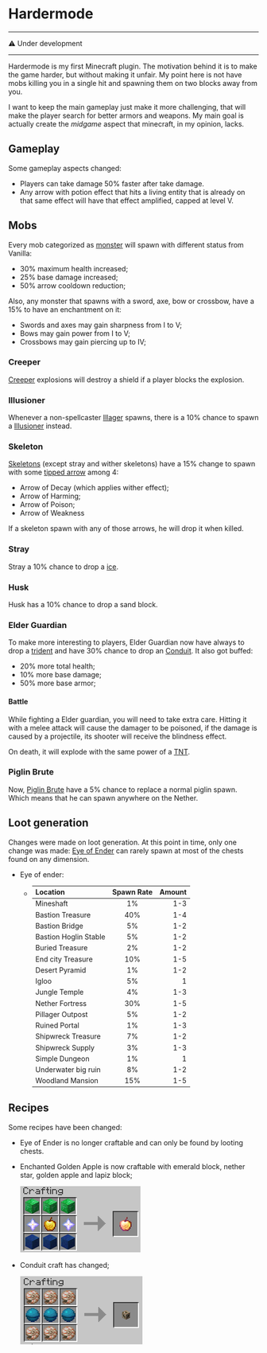 # Hardermode

---

:warning: Under development

---
Hardermode is my first Minecraft plugin.
The motivation behind it is to make the game
harder, but without making it unfair.
My point here is not have mobs killing you in a
single hit and spawning them on two blocks away
from you.

I want to keep the main gameplay just make it
more challenging, that will make the player
search for better armors and weapons. My main
goal is actually create the *midgame* aspect
that minecraft, in my opinion, lacks.

## Gameplay

Some gameplay aspects changed:

- Players can take damage 50% faster after take 
  damage.
- Any arrow with potion effect that hits a living
  entity that is already on that same effect will
  have that effect amplified, capped at level V.

## Mobs

Every mob categorized as [monster](https://hub.spigotmc.org/javadocs/spigot/org/bukkit/entity/Monster.html)
will spawn with different status from Vanilla:

- 30% maximum health increased;
- 25% base damage increased;
- 50% arrow cooldown reduction;

Also, any monster that spawns with a sword, axe, bow or
crossbow, have a 15% to have an enchantment on it:

- Swords and axes may gain sharpness from I to V;
- Bows may gain power from I to V;
- Crossbows may gain piercing up to IV;

### Creeper

[Creeper](https://minecraft.fandom.com/wiki/Creeper)
explosions will destroy a shield if a
player blocks the explosion.

### Illusioner

Whenever a non-spellcaster [Illager](https://minecraft.fandom.com/wiki/Illager)
spawns, there is a 10% chance to spawn a
[Illusioner](https://minecraft.fandom.com/wiki/Illusioner)
instead.

### Skeleton

[Skeletons](https://minecraft.fandom.com/wiki/Skeleton)
(except stray and wither skeletons) have a 15% change to spawn with some
[tipped arrow](https://minecraft.fandom.com/wiki/Arrow#Tipped_arrows)
among 4:

- Arrow of Decay (which applies wither effect);
- Arrow of Harming;
- Arrow of Poison;
- Arrow of Weakness

If a skeleton spawn with any of those arrows,
he will drop it when killed.

### Stray

Stray a 10% chance to drop a [ice](https://minecraft.fandom.com/wiki/Ice).

### Husk

Husk has a 10% chance to drop a sand block.

### Elder Guardian

To make more interesting to players, Elder Guardian
now have always to drop a [trident](https://minecraft.fandom.com/wiki/Trident)
and have 30% chance to drop an [Conduit](https://minecraft.fandom.com/wiki/Conduit).
It also got buffed:

- 20% more total health;
- 10% more base damage;
- 50% more base armor;

#### Battle

While fighting a Elder guardian, you will need to take
extra care. Hitting it with a melee attack will cause
the damager to be poisoned, if the damage is caused by
a projectile, its shooter will receive the blindness effect.

On death, it will explode with the same power of a [TNT](https://minecraft.fandom.com/wiki/TNT).
  
### Piglin Brute

Now, [Piglin Brute](https://minecraft.fandom.com/wiki/Piglin_Brute)
have a 5% chance to replace a normal piglin spawn. Which
means that he can spawn anywhere on the Nether.

## Loot generation

Changes were made on loot generation.
At this point in time, only one change was
made: [Eye of Ender](https://minecraft.fandom.com/wiki/Eye_of_Ender)
can rarely spawn at most of the chests found
on any dimension.

- Eye of ender:
  - | Location      | Spawn Rate    | Amount |
    | ------------- |:-------------:| -----:|
    | Mineshaft     | 1% | 1-3 |
    | Bastion Treasure | 40% |  1-4  |
    | Bastion Bridge | 5% | 1-2 |
    | Bastion Hoglin Stable | 5% | 1-2 |
    | Buried Treasure | 2% | 1-2 |
    | End city Treasure | 10% | 1-5 |
    | Desert Pyramid | 1% | 1-2 |
    | Igloo | 5% | 1 |
    | Jungle Temple | 4% | 1-3 |
    | Nether Fortress | 30% | 1-5 |
    | Pillager Outpost | 5% | 1-2 |
    | Ruined Portal | 1% | 1-3 |
    | Shipwreck Treasure | 7% | 1-2 |
    | Shipwreck Supply | 3% | 1-3 |
    | Simple Dungeon | 1% | 1 |
    | Underwater big ruin | 8% | 1-2 |
    | Woodland Mansion | 15% | 1-5 |
  
## Recipes

Some recipes have been changed:

- Eye of Ender is no longer craftable and can
only be found by looting chests.
- Enchanted Golden Apple is now craftable with emerald
  block, nether star, golden apple and lapiz block;
  
  ![Enchanted Golden Apple craft](./assets/Enchanted_golden_apple_craft.png)
- Conduit craft has changed;
  
  ![Conduit craft](./assets/Conduit.png)